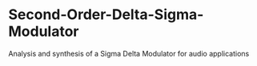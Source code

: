 # Second-Order-Delta-Sigma-Modulator
Analysis and synthesis of a Sigma Delta Modulator for audio applications
